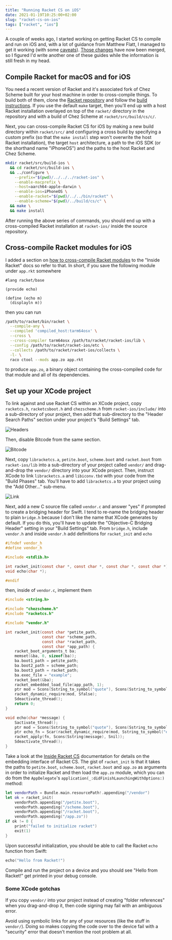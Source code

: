 ```yaml
---
title: "Running Racket CS on iOS"
date: 2021-01-19T10:25:00+02:00
slug: "racket-cs-on-ios"
tags: ["racket", "ios"]
---
```


A couple of weeks ago, I started working on getting Racket CS to
compile and run on iOS and, with a lot of guidance from Matthew Flatt,
I managed to get it working (with some [caveats]).  [Those
changes][pr] have now been merged, so I figured I'd write another one
of these guides while the information is still fresh in my head.

<!--more-->


## Compile Racket for macOS and for iOS

You need a recent version of Racket and it's associated fork of Chez
Scheme built for your host machine in order to cross-compile things.
To build both of them, clone the [Racket repository] and follow the
[build instructions].  If you use the default `make` target, then
you'll end up with a host Racket installation overlayed on top of the
`racket/` directory in the repository and with a build of Chez Scheme
at `racket/src/build/cs/c/`.

Next, you can cross-compile Racket CS for iOS by making a new build
directory within `racket/src/` and configuring a cross build by
specifying a custom prefix (so that the `make install` step won't
overwrite the host Racket installation), the target `host`
architecture, a path to the iOS SDK (or the shorthand name "iPhoneOS")
and the paths to the host Racket and Chez Scheme.

```bash
mkdir racket/src/build-ios \
  && cd racket/src/build-ios \
  && ../configure \
    --prefix="$(pwd)/../../../racket-ios" \
    --enable-macprefix \
    --host=aarch64-apple-darwin \
    --enable-ios=iPhoneOS \
    --enable-racket="$(pwd)/../../bin/racket" \
    --enable-scheme="$(pwd)/../build/cs/c" \
  && make \
  && make install
```

After running the above series of commands, you should end up with a
cross-compiled Racket installation at `racket-ios/` inside the source
repository.


## Cross-compile Racket modules for iOS

I added a section on [how to cross-compile Racket
modules][cross-section] to the "Inside Racket" docs so refer to that.
In short, if you save the following module under `app.rkt` somewhere

```racket
#lang racket/base

(provide echo)

(define (echo m)
  (displayln m))
```

then you can run

```bash
/path/to/racket/bin/racket \
  --compile-any \
  --compiled 'compiled_host:tarm64osx' \
  --cross \
  --cross-compiler tarm64osx /path/to/racket/racket-ios/lib \
  --config /path/to/racket/racket-ios/etc \
  --collects /path/to/racket/racket-ios/collects \
  -l- \
  raco ctool --mods app.zo app.rkt
```

to produce `app.zo`, a binary object containing the cross-compiled
code for that module and all of its dependencies.


## Set up your XCode project

To link against and use Racket CS within an XCode project, copy
`racketcs.h`, `racketcsboot.h` and `chezscheme.h` from
`racket-ios/include/` into a sub-directory of your project, then add
that sub-directory to the "Header Search Paths" section under your
project's "Build Settings" tab.

![Headers](/img/racket-cs-on-ios-headers.png)

Then, disable Bitcode from the same section.

![Bitcode](/img/racket-cs-on-ios-bitcode.png)

Next, copy `libracketcs.a`, `petite.boot`, `scheme.boot` and
`racket.boot` from `racket-ios/lib` into a sub-directory of your
project called `vendor/` and drag-and-drop the `vendor/` directory
into your XCode project.  Then, instruct XCode to link `libracketcs.a`
and `libiconv.tbd` with your code from the "Build Phases" tab.  You'll
have to add `libracketcs.a` to your project using the "Add Other..."
sub-menu.

![Link](/img/racket-cs-on-ios-link.png)

Next, add a new C source file called `vendor.c` and answer "yes" if
prompted to create a bridging header for Swift.  I tend to re-name the
bridging header to plain `bridge.h` because I don't like the name that
XCode generates by default.  If you do this, you'll have to update the
"Objective-C Bridging Header" setting in your "Build Settings" tab.
From `bridge.h`, include `vendor.h` and inside `vendor.h` add
definitions for `racket_init` and `echo`

```c
#ifndef vendor_h
#define vendor_h

#include <stdlib.h>

int racket_init(const char *, const char *, const char *, const char *);
void echo(char *);

#endif
```

then, inside of `vendor.c`, implement them

```c
#include <string.h>

#include "chezscheme.h"
#include "racketcs.h"

#include "vendor.h"

int racket_init(const char *petite_path,
                const char *scheme_path,
                const char *racket_path,
                const char *app_path) {
    racket_boot_arguments_t ba;
    memset(&ba, 0, sizeof(ba));
    ba.boot1_path = petite_path;
    ba.boot2_path = scheme_path;
    ba.boot3_path = racket_path;
    ba.exec_file = "example";
    racket_boot(&ba);
    racket_embedded_load_file(app_path, 1);
    ptr mod = Scons(Sstring_to_symbol("quote"), Scons(Sstring_to_symbol("main"), Snil));
    racket_dynamic_require(mod, Sfalse);
    Sdeactivate_thread();
    return 0;
}

void echo(char *message) {
    Sactivate_thread();
    ptr mod = Scons(Sstring_to_symbol("quote"), Scons(Sstring_to_symbol("main"), Snil));
    ptr echo_fn = Scar(racket_dynamic_require(mod, Sstring_to_symbol("echo")));
    racket_apply(fn, Scons(Sstring(message), Snil));
    Sdeactivate_thread();
}
```

Take a look at the [Inside Racket CS] documentation for details on the
embedding interface of Racket CS.  The gist of `racket_init` is that
it takes the paths to `petite.boot`, `scheme.boot`, `racket.boot` and
`app.zo` as arguments in order to initialize Racket and then load the
`app.zo` module, which you can do from the `AppDelegate`'s
`application(_:didFinishLaunchingWithOptions:)` method:

```swift
let vendorPath = Bundle.main.resourcePath!.appending("/vendor")
let ok = racket_init(
    vendorPath.appending("/petite.boot"),
    vendorPath.appending("/scheme.boot"),
    vendorPath.appending("/racket.boot"),
    vendorPath.appending("/app.zo"))
if ok != 0 {
    print("failed to initialize racket")
    exit(1)
}
```

Upon successful initialization, you should be able to call the Racket `echo`
function from Swift:

```swift
echo("Hello from Racket!")
```

Compile and run the project on a device and you should see "Hello from
Racket!" get printed in your debug console.

### Some XCode gotchas

If you copy `vendor/` into your project instead of creating "folder
references" when you drag-and-drop it, then code signing may fail with
an ambiguous error.

Avoid using symbolic links for any of your resources (like the stuff
in `vendor/`).  Doing so makes copying the code over to the device
fail with a "security" error that doesn't mention the root problem at
all.

[caveats]: https://github.com/racket/racket/blob/351c0047d6371e36cf422b4627e020d14e8853fe/racket/src/ChezScheme/c/segment.c#L578-L587
[pr]: https://github.com/racket/racket/pull/3607
[Racket repository]: https://github.com/racket/racket
[build instructions]: https://github.com/racket/racket/blob/08fa24304ebf80a21ade32e8e59bb51b27af1dae/build.md#1-building-racket-from-source
[cross-section]: https://www.cs.utah.edu/plt/snapshots/current/doc/inside/ios-cross-compilation.html?q=inside
[Inside Racket CS]: https://www.cs.utah.edu/plt/snapshots/current/doc/inside/cs.html?q=inside
